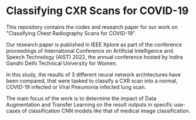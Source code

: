 # Classifying CXR Scans for COVID-19

This repository contains the codes and research paper for our work on "Classifying Chest Radiography Scans for COVID-19".

Our research paper is published in IEEE Xplore as part of the conference proceedings of International Conference on Artificial Intelligence and Speech Technology (AIST) 2022, the annual conference hosted by Indira Gandhi Delhi Technical University for Women.

In this study, the results of 3 different neural network architectures have been compared, that were tasked to classify a CXR scan into a normal, COVID-19 infected or Viral Pneumonia infected lung scan.

The main focus of the work is to determine the impact of Data Augmentation and Transfer Learning on the result outputs in specific use-cases of classification CNN models like that of medical image classification.
